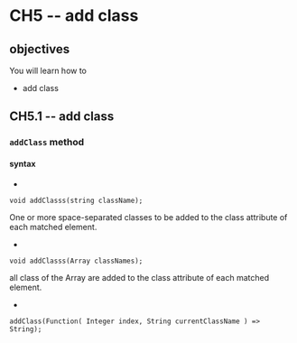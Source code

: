 # CH5 -- add class
## objectives 
You will learn how to

+ add class

## CH5.1 -- add class
### `addClass` method
#### syntax
+

```
void addClasss(string className);
```

One or more space-separated classes to be added to the class attribute of each matched element.

+

```
void addClasss(Array classNames);
```

all class of the Array are added to the class attribute of each matched element.

+

```
addClass(Function( Integer index, String currentClassName ) => String);
```
